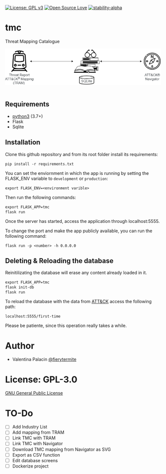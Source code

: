 [![License: GPL v3](https://img.shields.io/badge/License-GPLv3-blue.svg)](https://www.gnu.org/licenses/gpl-3.0)
[![Open Source Love](https://badges.frapsoft.com/os/v1/open-source.png?v=103)](https://github.com/ellerbrock/open-source-badges/)
[![stability-alpha](https://img.shields.io/badge/stability-alpha-f4d03f.svg)](https://github.com/mkenney/software-guides/blob/master/STABILITY-BADGES.md#alpha)

# tmc
Threat Mapping Catalogue

![](tmc/static/TMCv1.png "TMC Diagram")
​
## Requirements
- [python3](https://www.python.org/) (3.7+)
- Flask
- Sqlite

## Installation

Clone this github repository and from its root folder install its requirements:
```
pip install -r requirements.txt
```

You can set the enviornment in which the app is running by setting the FLASK_ENV variable to ```development``` or ```production```:

```
export FLASK_ENV=<environment varible>
```

Then run the following commands:

```
export FLASK_APP=tmc
flask run
```

Once the server has started, access the application through localhost:5555.

To change the port and make the app publicly available, you can run the following command:

```
flask run -p <number> -h 0.0.0.0
```

## Deleting & Reloading the database

Reinitilizating the database will erase any content already loaded in it. 

```
export FLASK_APP=tmc
flask init-db
flask run
```
To reload the database with the data from [ATT&CK](https://attack.mitre.org/) access the following path:

```
localhost:5555/first-time
```
Please be patiente, since this operation really takes a while.

# Author

* Valentina Palacin [@fierytermite](https://twitter.com/fierytermite) 

# License: GPL-3.0

[GNU General Public License](https://www.gnu.org/licenses/gpl-3.0)

# TO-Do

- [ ] Add Industry List
- [ ] Add mapping from TRAM
- [ ] Link TMC with TRAM
- [ ] Link TMC with Navigator
- [ ] Download TMC mapping from Navigator as SVG
- [ ] Export as CSV function
- [ ] Edit database screens
- [ ] Dockerize project